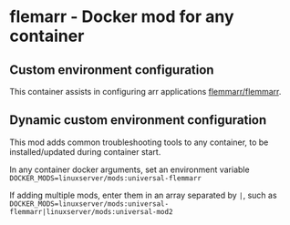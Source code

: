 # flemarr - Docker mod for any container

## Custom environment configuration

This container assists in configuring arr applications [flemmarr/flemmarr](https://github.com/flemmarr/flemarr).

## Dynamic custom environment configuration

This mod adds common troubleshooting tools to any container, to be installed/updated during container start.

In any container docker arguments, set an environment variable `DOCKER_MODS=linuxserver/mods:universal-flemmarr`

If adding multiple mods, enter them in an array separated by `|`, such as `DOCKER_MODS=linuxserver/mods:universal-flemmarr|linuxserver/mods:universal-mod2`
